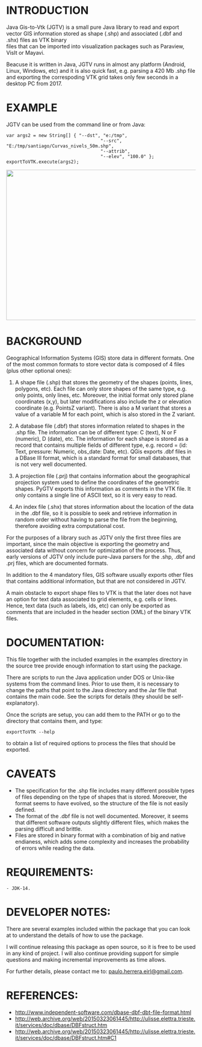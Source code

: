 INTRODUCTION
============

Java Gis-to-Vtk (JGTV) is a small pure Java library to read and export vector GIS
information stored as shape (.shp) and associated (.dbf and .shx) files as VTK binary  
files that can be imported into visualization packages such as Paraview, VisIt 
or Mayavi. 

Beacuse it is written in Java, JGTV runs in almost any platform (Android, Linux, Windows, etc)
and it is also quick fast, e.g. parsing a 420 Mb .shp file and exporting the correspoding VTK
grid takes only few seconds in a desktop PC from 2017.  

EXAMPLE
=======
JGTV can be used from the command line or from Java:

```
var args2 = new String[] { "--dst", "e:/tmp",
                                   "--src", "E:/tmp/santiago/Curvas_nivels_50m.shp",
                                   "--attrib",
                                   "--elev", "100.0" };
exportToVTK.execute(args2);
```

<a href="url"><img src="https://github.com/paulo-herrera/JGTV/blob/master/examples/ex4_ElevationCurves/Elevation_contours_50m_RN_Chile.png" align="center" height="400" width="550" ></a>

BACKGROUND
===========

Geographical Information Systems (GIS) store data in different formats. One of 
the most common formats to store vector data is composed of 4 files (plus other 
optional ones):

   1. A shape file (.shp) that stores the geometry of the shapes (points, lines,
   polygons, etc). Each file can only store shapes of the same type, e.g. only 
   points, only lines, etc. Moreover, the initial format only stored plane 
   coordinates (x,y), but later modifications also include the z or elevation 
   coordinate (e.g. PointsZ variant). There is also a M variant that stores a
   value of a variable M for each point, which is also stored in the Z variant.
   
   2. A database file (.dbf) that stores information related to shapes in the 
   .shp file. The information can be of different type: C (text), N or F (numeric),
   D (date), etc. The information for each shape is stored as a record that 
   contains multiple fields of different type, e.g. record = (id: Text, pressure: 
   Numeric, obs_date: Date, etc). QGis exports .dbf files in a DBase III format,
   which is a standard format for small databases, that is not very well documented.
   
   3. A projection file (.prj) that contains information about the geographical projection 
   system used to define the coordinates of the geometric shapes. PyGTV exports this 
   information as comments in the VTK file. It only contains a single line of ASCII text,
    so it is very easy to read.
   
   4. An index file (.shx) that stores information about the location of the data
   in the .dbf file, so it is possible to seek and retrieve information in random
   order without having to parse the file from the beginning, therefore avoiding 
   extra computational cost.

For the purposes of a library such as JGTV only the first three files are important,
since the main objective is exporting the geometry and associated data without 
concern for optimization of the process. Thus, early versions of JGTV only include
pure-Java parsers for the .shp, .dbf and .prj files, which are documented formats.

In addition to the 4 mandatory files, GIS software usually exports other files that
contains additional information, but that are not considered in JGTV.

A main obstacle to export shape files to VTK is that the later does not have an option
for text data associated to grid elements, e.g. cells or lines. Hence, text data
(such as labels, ids, etc) can only be exported as comments that are included in 
the header section (XML) of the binary VTK files.

DOCUMENTATION:
==============

This file together with the included examples in the examples directory in the
source tree provide enough information to start using the package.
 
There are scripts to run the Java application under DOS or Unix-like systems from the
command lines. Prior to use them, it is necessary to change the paths that point to 
the Java directory and the Jar file that contains the main code. See the scripts for 
details (they should be self-explanatory).

Once the scripts are setup, you can add them to the PATH or go to the directory that 
contains them, and type:

`exportToVTK --help`

to obtain a list of required options to process the files that should be exported.

CAVEATS
=======

- The specification for the .shp file includes many different possible types of files depending
  on the type of shapes that is stored. Moreover, the format seems to have evolved, so the structure
  of the file is not easily defined.  
- The format of the .dbf file is not well documented. Moreover, it seems that different 
  software outputs slightly different files, which makes the parsing difficult and brittle.
- Files are stored in binary format with a combination of big and native endianess, which adds some
  complexity and increases the probability of errors while reading the data.
  
  
REQUIREMENTS:
=============

    - JDK-14.

DEVELOPER NOTES:
================

There are several examples included within the package that you can look at 
to understand the details of how to use the package.

I will continue releasing this package as open source, so it is free to be used 
in any kind of project. I will also continue providing support for simple questions 
and making incremental improvements as time allows. 

For further details, please contact me to: paulo.herrera.eirl@gmail.com.

REFERENCES:
===========
 - http://www.independent-software.com/dbase-dbf-dbt-file-format.html
 - http://web.archive.org/web/20150323061445/http://ulisse.elettra.trieste.it/services/doc/dbase/DBFstruct.htm
 - http://web.archive.org/web/20150323061445/http://ulisse.elettra.trieste.it/services/doc/dbase/DBFstruct.htm#C1